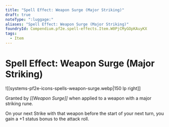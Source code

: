 ```yaml
---
title: "Spell Effect: Weapon Surge (Major Striking)"
draft: true
noteType: ":luggage:"
aliases: "Spell Effect: Weapon Surge (Major Striking)"
foundryId: Compendium.pf2e.spell-effects.Item.W0PjCMyGOpKAuyKX
tags:
  - Item
---
```


# Spell Effect: Weapon Surge (Major Striking)
![[systems-pf2e-icons-spells-weapon-surge.webp|150 lp right]]

Granted by _[[Weapon Surge]]_ when applied to a weapon with a major striking rune.

On your next Strike with that weapon before the start of your next turn, you gain a +1 status bonus to the attack roll.

